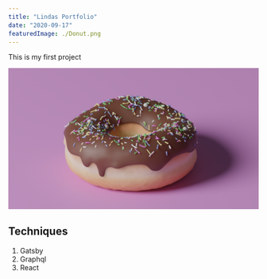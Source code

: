 ```yaml
---
title: "Lindas Portfolio"
date: "2020-09-17"
featuredImage: ./Donut.png
---
```


This is my first project

![Donut](./Donut.png)

## Techniques
1. Gatsby
2. Graphql
3. React

